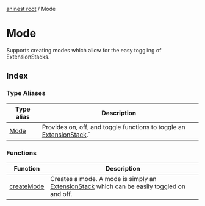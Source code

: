 [aninest root](../index.md) / Mode

# Mode

Supports creating modes which allow for the easy toggling of ExtensionStacks.

## Index

### Type Aliases

| Type alias | Description |
| ------ | ------ |
| [Mode](type-aliases/Mode.md) | Provides on, off, and toggle functions to toggle an [ExtensionStack](../ExtensionStack/type-aliases/ExtensionStack.md).` |

### Functions

| Function | Description |
| ------ | ------ |
| [createMode](functions/createMode.md) | Creates a mode. A mode is simply an [ExtensionStack](../ExtensionStack/type-aliases/ExtensionStack.md) which can be easily toggled on and off. |
